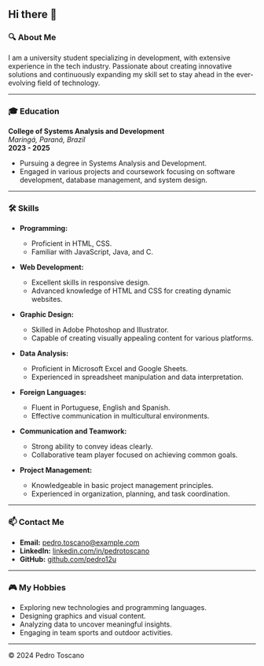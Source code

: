 ## Hi there 👋

### 🔍 **About Me**

I am a university student specializing in development, with extensive experience in the tech industry. Passionate about creating innovative solutions and continuously expanding my skill set to stay ahead in the ever-evolving field of technology.

---

### 🎓 **Education**

**College of Systems Analysis and Development**  
*Maringá, Paraná, Brazil*  
**2023 - 2025**  
- Pursuing a degree in Systems Analysis and Development.
- Engaged in various projects and coursework focusing on software development, database management, and system design.

---

### 🛠️ **Skills**

- **Programming:**  
  - Proficient in HTML, CSS.
  - Familiar with JavaScript, Java, and C.
  
- **Web Development:**  
  - Excellent skills in responsive design.
  - Advanced knowledge of HTML and CSS for creating dynamic websites.
  
- **Graphic Design:**  
  - Skilled in Adobe Photoshop and Illustrator.
  - Capable of creating visually appealing content for various platforms.
  
- **Data Analysis:**  
  - Proficient in Microsoft Excel and Google Sheets.
  - Experienced in spreadsheet manipulation and data interpretation.
  
- **Foreign Languages:**  
  - Fluent in Portuguese, English and Spanish.
  - Effective communication in multicultural environments.
  
- **Communication and Teamwork:**  
  - Strong ability to convey ideas clearly.
  - Collaborative team player focused on achieving common goals.
  
- **Project Management:**  
  - Knowledgeable in basic project management principles.
  - Experienced in organization, planning, and task coordination.

---

### 📫 **Contact Me**

- **Email:** [pedro.toscano@example.com](mailto:pedro.toscano@example.com)
- **LinkedIn:** [linkedin.com/in/pedrotoscano](https://linkedin.com/in/pedrotoscano)
- **GitHub:** [github.com/pedro12u](https://github.com/pedro12u)

---

### 🎮 **My Hobbies**

- Exploring new technologies and programming languages.
- Designing graphics and visual content.
- Analyzing data to uncover meaningful insights.
- Engaging in team sports and outdoor activities.

---

© 2024 Pedro Toscano
